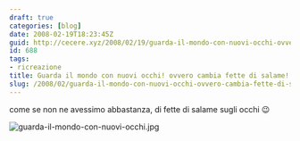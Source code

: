 ```yaml
---
draft: true
categories: [blog]
date: 2008-02-19T18:23:45Z
guid: http://cecere.xyz/2008/02/19/guarda-il-mondo-con-nuovi-occhi-ovvero-cambia-fette-di-salame/
id: 688
tags:
- ricreazione
title: Guarda il mondo con nuovi occhi! ovvero cambia fette di salame!
slug: /2008/02/guarda-il-mondo-con-nuovi-occhi-ovvero-cambia-fette-di-salame/
---
```


come se non ne avessimo abbastanza, di fette di salame sugli occhi 😉

![guarda-il-mondo-con-nuovi-occhi.jpg](http://cecere.xyz/wp-content/uploads/sites/3/2008/02/guarda-il-mondo-con-nuovi-occhi.jpg)